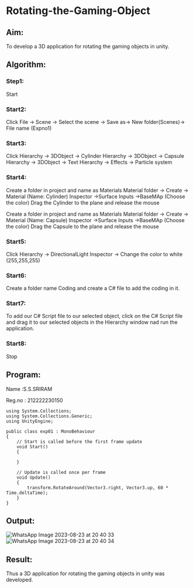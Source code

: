 # Rotating-the-Gaming-Object

## Aim:
To develop a 3D application for rotating the gaming objects in unity.
## Algorithm:
### Step1:
Start
### Start2:
Click File -> Scene -> Select the scene -> Save as-> New folder(Scenes)-> File name (Expno1)
### Start3:
Click Hierarchy -> 3DObject -> Cylinder
Hierarchy -> 3DObject -> Capsule
Hierarchy -> 3DObject -> Text
Hierarchy -> Effects -> Particle system
### Start4:
Create a folder in project and name as Materials
Material folder -> Create -> Material (Name: Cylinder)
Inspector ->Surface Inputs ->BaseMAp (Choose the color)
Drag the Cylinder to the plane and release the mouse

Create a folder in project and name as Materials
Material folder -> Create -> Material (Name: Capsule)
Inspector ->Surface Inputs ->BaseMAp (Choose the color)
Drag the Capsule to the plane and release the mouse

### Start5:
Click Hierarchy -> DirectionalLight
Inspector -> Change the color to white (255,255,255)

### Start6:
Create a folder name Coding and create a C# file to add the coding in it.

### Start7:
To add our C# Script file to our selected object, click on the C# Script file and drag it to our selected objects in the Hierarchy window nad run the application.

### Start8:
Stop

## Program:
Name :S.S.SRIRAM

Reg.no : 212222230150
```
using System.Collections;
using System.Collections.Generic;
using UnityEngine;

public class exp01 : MonoBehaviour
{
    // Start is called before the first frame update
    void Start()
    {
        
    }

    // Update is called once per frame
    void Update()
    {
        transform.RotateAround(Vector3.right, Vector3.up, 60 * Time.deltaTime);
    }
}

```

## Output:
![WhatsApp Image 2023-08-23 at 20 40 33](https://github.com/sriramss4880/Rotating-the-Gaming-Object/assets/120554177/d3ebd331-009a-4b34-b1b9-fe9291bd5db9)
![WhatsApp Image 2023-08-23 at 20 40 34](https://github.com/sriramss4880/Rotating-the-Gaming-Object/assets/120554177/a44535f5-5acb-431b-b8a6-1e5ce52897ce)


## Result:
Thus a 3D application for rotating the gaming objects in unity was developed.
